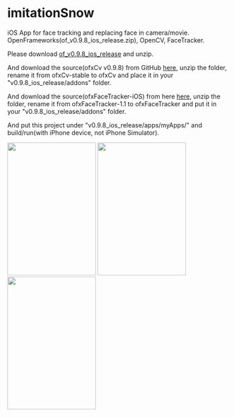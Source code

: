 # imitationSnow
iOS App for face tracking and replacing face in camera/movie.  
OpenFrameworks(of_v0.9.8_ios_release.zip), OpenCV, FaceTracker.

Please download [of_v0.9.8_ios_release](http://openframeworks.cc/versions/v0.9.8/of_v0.9.8_ios_release.zip) and unzip.  

And download the source(ofxCv v0.9.8) from GitHub [here](https://github.com/kylemcdonald/ofxCv/tree/stable), unzip the folder, rename it from ofxCv-stable to ofxCv and place it in your "v0.9.8_ios_release/addons" folder.   

And download the source(ofxFaceTracker-iOS) from here [here](https://github.com/kylemcdonald/ofxFaceTracker/archive/1.1.zip), unzip the folder, rename it from ofxFaceTracker-1.1 to ofxFaceTracker and put it in your "v0.9.8_ios_release/addons" folder.   

And put this project under "v0.9.8_ios_release/apps/myApps/" and build/run(with iPhone device, not iPhone Simulator).

<div>
<image width=200 height=300 src="https://github.com/RossSong/RossSong.github.io/blob/master/result.gif?raw=true"/>
<image width=200 height=300 src="https://github.com/RossSong/RossSong.github.io/blob/master/thumb_1.jpg?raw=true"/>
<image width=200 height=300 src="https://github.com/RossSong/RossSong.github.io/blob/master/thumb_2.jpg?raw=true"/>
</div>
